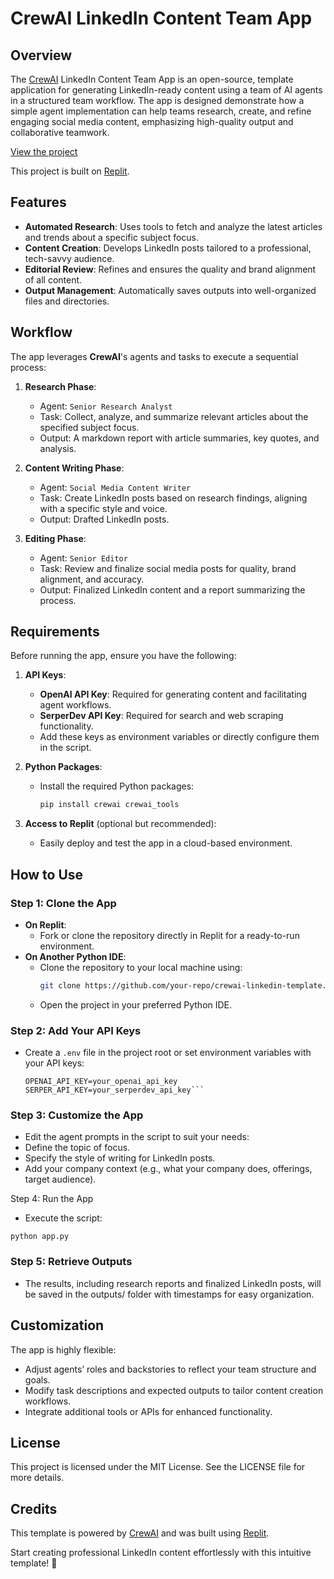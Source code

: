 # CrewAI LinkedIn Content Team App

## Overview

The [CrewAI](https://crewai.com) LinkedIn Content Team App is an open-source, template application for generating LinkedIn-ready content using a team of AI agents in a structured team workflow. The app is designed demonstrate how a simple agent implementation can help teams research, create, and refine engaging social media content, emphasizing high-quality output and collaborative teamwork. 

[View the project](https://replit.com/@mxmnr/crew-ai-simple-social-template)

This project is built on [Replit](https://replit.com/).

## Features

- **Automated Research**: Uses tools to fetch and analyze the latest articles and trends about a specific subject focus.
- **Content Creation**: Develops LinkedIn posts tailored to a professional, tech-savvy audience.
- **Editorial Review**: Refines and ensures the quality and brand alignment of all content.
- **Output Management**: Automatically saves outputs into well-organized files and directories.

## Workflow

The app leverages **CrewAI**'s agents and tasks to execute a sequential process:

1. **Research Phase**:
   - Agent: `Senior Research Analyst`
   - Task: Collect, analyze, and summarize relevant articles about the specified subject focus.
   - Output: A markdown report with article summaries, key quotes, and analysis.

2. **Content Writing Phase**:
   - Agent: `Social Media Content Writer`
   - Task: Create LinkedIn posts based on research findings, aligning with a specific style and voice.
   - Output: Drafted LinkedIn posts.

3. **Editing Phase**:
   - Agent: `Senior Editor`
   - Task: Review and finalize social media posts for quality, brand alignment, and accuracy.
   - Output: Finalized LinkedIn content and a report summarizing the process.

## Requirements

Before running the app, ensure you have the following:

1. **API Keys**:
   - **OpenAI API Key**: Required for generating content and facilitating agent workflows.
   - **SerperDev API Key**: Required for search and web scraping functionality.
   - Add these keys as environment variables or directly configure them in the script.

2. **Python Packages**:
   - Install the required Python packages:
     ```bash
     pip install crewai crewai_tools
     ```

3. **Access to Replit** (optional but recommended):
   - Easily deploy and test the app in a cloud-based environment.

## How to Use

### Step 1: Clone the App
- **On Replit**:
  - Fork or clone the repository directly in Replit for a ready-to-run environment.
- **On Another Python IDE**:
  - Clone the repository to your local machine using:
    ```bash
    git clone https://github.com/your-repo/crewai-linkedin-template.git
    ```
  - Open the project in your preferred Python IDE.

### Step 2: Add Your API Keys
- Create a `.env` file in the project root or set environment variables with your API keys:
  ```env
  OPENAI_API_KEY=your_openai_api_key
  SERPER_API_KEY=your_serperdev_api_key```

### Step 3: Customize the App
- Edit the agent prompts in the script to suit your needs:
- Define the topic of focus.
- Specify the style of writing for LinkedIn posts.
- Add your company context (e.g., what your company does, offerings, target audience).

Step 4: Run the App
- Execute the script:
```
python app.py
```


### Step 5: Retrieve Outputs
- The results, including research reports and finalized LinkedIn posts, will be saved in the outputs/ folder with timestamps for easy organization.

## Customization

The app is highly flexible:
- Adjust agents’ roles and backstories to reflect your team structure and goals.
- Modify task descriptions and expected outputs to tailor content creation workflows.
- Integrate additional tools or APIs for enhanced functionality.

## License

This project is licensed under the MIT License. See the LICENSE file for more details.

## Credits

This template is powered by [CrewAI](https://crewai.com) and was built using [Replit](https://replit.com).

Start creating professional LinkedIn content effortlessly with this intuitive template! 🚀

